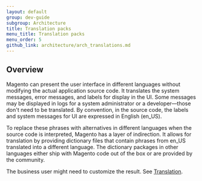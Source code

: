 ```yaml
---
layout: default
group: dev-guide
subgroup: Architecture
title: Translation packs
menu_title: Translation packs
menu_order: 5
github_link: architecture/arch_translations.md
---
```


<h2 id="m2arch-translations-overview">Overview</h2>
<!--
Modify below text; this is from topic that will stay in the dev guide. (https://wiki.magento.com/display/MAGE2DOC/Overview+of+Translation+in+Magento+2?src=search)
 -->

Magento can present the user interface in different languages without modifying the actual application source code. It translates the system messages, error messages, and labels for display in the UI. Some messages may be displayed in logs for a system administrator or a developer—those don't need to be translated. By convention, in the source code, the labels and system messages for UI are expressed in English (en_US).

To replace these phrases with alternatives in different languages when the source code is interpreted, Magento has a layer of indirection. It allows for translation by providing dictionary files that contain phrases from en_US translated into a different language. The dictionary packages in other languages either ship with Magento code out of the box or are provided by the community.

The business user might need to customize the result. See <a href="{{ site.gdeurl }}architecture/behavior/xlate.html">Translation</a>.

<!--
<h2 id="m2arch-related">Related topics</h2>
* aaa
* bbb
* ccc
 -->

